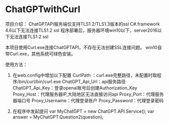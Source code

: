 # ChatGPTwithCurl
项目介绍：
ChatGPTAPI服务端仅支持TLS1.2/TLS1.3版本的ssl
C#.framework 4.6以下无法连接TLS1.2 ssl
程序部署后，服务器环境win10以下，server2016以下无法连接TLS1.2 ssl

本项目使用Curl.exe连接ChatGPTAPI，不存在无法创建SSL连接问题。
win10自带Curl.exe，其他系统可绿色安装。

使用方法：
1. 在web.config中增加以下配置
    CurlPath ：curl.exe完整路径，未配置时取程序/bin/curl/bin/curl.exe
    ChatGPT_Api_Url：api服务路径
    ChatGPT_Api_Key：登录openai账号后创建Authorization_Key
    Proxy_Host：代理服务器IP,大陆地区无法直接访问api
    Proxy_Port：代理服务器端口号
    Proxy_Username：代理登录账户
    Proxy_Password：代理登录密码
    
2. 在程序中发起提问
   var MyChatGPT = new ChatGPT.API.Service();
   var answer = MyChatGPT.Question2(question);
